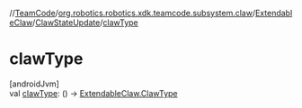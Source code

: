 //[TeamCode](../../../../index.md)/[org.robotics.robotics.xdk.teamcode.subsystem.claw](../../index.md)/[ExtendableClaw](../index.md)/[ClawStateUpdate](index.md)/[clawType](claw-type.md)

# clawType

[androidJvm]\
val [clawType](claw-type.md): () -&gt; [ExtendableClaw.ClawType](../-claw-type/index.md)
